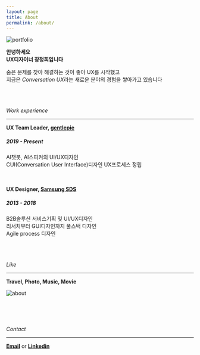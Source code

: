 ```yaml
---
layout: page
title: About
permalink: /about/
---
```



![portfolio](https://user-images.githubusercontent.com/60729752/74127346-bdc83a80-4c1d-11ea-9eca-be5db7534c8c.png)


**안녕하세요**  
**UX디자이너 장정희입니다**  

숨은 문제를 찾아 해결하는 것이 좋아 UX를 시작했고  
지금은 *Conversation UX*라는 새로운 분야의 경험을 쌓아가고 있습니다  
<br><br><br>

*Work experience*

***  

**UX Team Leader, [gentlepie](https://www.gentlepie.com/)**  
##### 2019 - Present 
AI챗봇, AI스피커의 UI/UX디자인  
CUI(Conversation User Interface)디자인 UX프로세스 정립  
<br><br>

**UX Designer, [Samsung SDS](https://www.samsungsds.com/)**  
##### 2013 - 2018  
B2B솔루션 서비스기획 및 UI/UX디자인  
리서치부터 GUI디자인까지 풀스택 디자인  
Agile process 디자인  
<br><br><br>

*Like*  

***  

**Travel, Photo, Music, Movie**  


![about](https://user-images.githubusercontent.com/60729752/74218663-f0d9ff00-4ced-11ea-9adc-309407f37785.png)

<br><br><br>


*Contact*  

***  

[**Email**](mailto:11jhjang21@gmail.com) or [**Linkedin**](https://www.linkedin.com/in/junghee-jang-65aba5136/)  